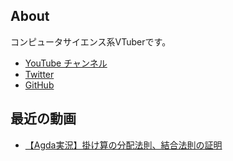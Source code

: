 ## About

コンピュータサイエンス系VTuberです。

- [YouTube チャンネル](https://www.youtube.com/channel/UC8sze9KG6vl6rjq88nnEOmQ)
- [Twitter](https://twitter.com/laxfunctor)
- [GitHub](https://github.com/laxfunctor)

## 最近の動画

- [【Agda実況】掛け算の分配法則、結合法則の証明](https://www.youtube.com/channel/UC8sze9KG6vl6rjq88nnEOmQ)

